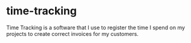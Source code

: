 # time-tracking
Time Tracking is a software that I use to register the time I spend on my projects to create correct invoices for my customers.
